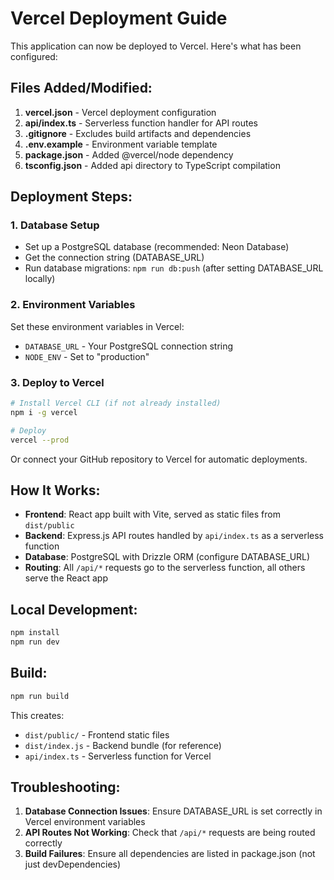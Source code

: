 # Vercel Deployment Guide

This application can now be deployed to Vercel. Here's what has been configured:

## Files Added/Modified:

1. **vercel.json** - Vercel deployment configuration
2. **api/index.ts** - Serverless function handler for API routes
3. **.gitignore** - Excludes build artifacts and dependencies
4. **.env.example** - Environment variable template
5. **package.json** - Added @vercel/node dependency
6. **tsconfig.json** - Added api directory to TypeScript compilation

## Deployment Steps:

### 1. Database Setup
- Set up a PostgreSQL database (recommended: Neon Database)
- Get the connection string (DATABASE_URL)
- Run database migrations: `npm run db:push` (after setting DATABASE_URL locally)

### 2. Environment Variables
Set these environment variables in Vercel:
- `DATABASE_URL` - Your PostgreSQL connection string
- `NODE_ENV` - Set to "production"

### 3. Deploy to Vercel
```bash
# Install Vercel CLI (if not already installed)
npm i -g vercel

# Deploy
vercel --prod
```

Or connect your GitHub repository to Vercel for automatic deployments.

## How It Works:

- **Frontend**: React app built with Vite, served as static files from `dist/public`
- **Backend**: Express.js API routes handled by `api/index.ts` as a serverless function
- **Database**: PostgreSQL with Drizzle ORM (configure DATABASE_URL)
- **Routing**: All `/api/*` requests go to the serverless function, all others serve the React app

## Local Development:

```bash
npm install
npm run dev
```

## Build:

```bash
npm run build
```

This creates:
- `dist/public/` - Frontend static files
- `dist/index.js` - Backend bundle (for reference)
- `api/index.ts` - Serverless function for Vercel

## Troubleshooting:

1. **Database Connection Issues**: Ensure DATABASE_URL is set correctly in Vercel environment variables
2. **API Routes Not Working**: Check that `/api/*` requests are being routed correctly 
3. **Build Failures**: Ensure all dependencies are listed in package.json (not just devDependencies)